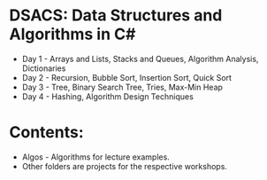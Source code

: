# DSACS: Data Structures and Algorithms in C#
* Day 1 - Arrays and Lists, Stacks and Queues, Algorithm Analysis, Dictionaries
* Day 2 - Recursion, Bubble Sort, Insertion Sort, Quick Sort
* Day 3 - Tree, Binary Search Tree, Tries, Max-Min Heap
* Day 4 - Hashing, Algorithm Design Techniques

# Contents:
* Algos - Algorithms for lecture examples.
* Other folders are projects for the respective workshops.
